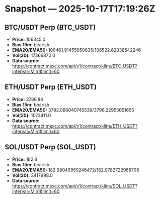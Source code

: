 # Snapshot — 2025-10-17T17:19:26Z

## BTC/USDT Perp (BTC_USDT)
- **Price:** 106345.0
- **Bias 15m:** bearish
- **EMA20/EMA50:** 106461.91455950635/106522.62838542246
- **Vol(20):** 17366872.0
- **Data source:** https://contract.mexc.com/api/v1/contract/kline/BTC_USDT?interval=Min1&limit=60

## ETH/USDT Perp (ETH_USDT)
- **Price:** 3786.86
- **Bias 15m:** bearish
- **EMA20/EMA50:** 3792.086040745539/3796.22955651655
- **Vol(20):** 1073411.0
- **Data source:** https://contract.mexc.com/api/v1/contract/kline/ETH_USDT?interval=Min1&limit=60

## SOL/USDT Perp (SOL_USDT)
- **Price:** 182.8
- **Bias 15m:** bearish
- **EMA20/EMA50:** 182.98049959246472/182.9782722965706
- **Vol(20):** 3417998.0
- **Data source:** https://contract.mexc.com/api/v1/contract/kline/SOL_USDT?interval=Min1&limit=60
